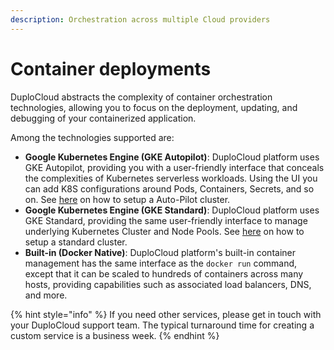 ```yaml
---
description: Orchestration across multiple Cloud providers
---
```


# Container deployments

DuploCloud abstracts the complexity of container orchestration technologies, allowing you to focus on the deployment, updating, and debugging of your containerized application.&#x20;

Among the technologies supported are:

* **Google Kubernetes Engine (GKE Autopilot)**: DuploCloud platform uses GKE Autopilot, providing you with a user-friendly interface that conceals the complexities of Kubernetes serverless workloads. Using the UI you can add K8S configurations around Pods, Containers, Secrets, and so on. See [here](../use-cases/disaster-recovery/creating-gke-autopilot-cluster.md) on how to setup a Auto-Pilot cluster.
* **Google Kubernetes Engine (GKE Standard)**: DuploCloud platform uses GKE Standard, providing the same user-friendly interface to manage underlying Kubernetes Cluster and Node Pools. See [here](../use-cases/disaster-recovery/creating-gke-standard-service.md) on how to setup a standard cluster.
* **Built-in (Docker Native)**: DuploCloud platform's built-in container management has the same interface as the `docker run` command, except that it can be scaled to hundreds of containers across many hosts, providing capabilities such as associated load balancers, DNS, and more.

{% hint style="info" %}
If you need other services, please get in touch with your DuploCloud support team. The typical turnaround time for creating a custom service is a business week.&#x20;
{% endhint %}

